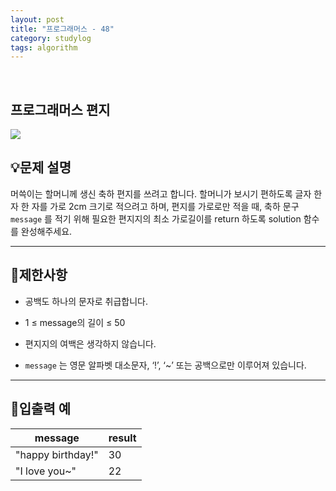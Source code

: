 ```yaml
---
layout: post
title: "프로그래머스 - 48"
category: studylog
tags: algorithm
---
```


<br>

## 프로그래머스 편지


![](https://velog.velcdn.com/images/dlsdud9098/post/e1464da6-734f-4172-a5d3-8df73b71a328/image.png)
## 💡문제 설명
머쓱이는 할머니께 생신 축하 편지를 쓰려고 합니다. 할머니가 보시기 편하도록 글자 한 자 한 자를 가로 2cm 크기로 적으려고 하며, 편지를 가로로만 적을 때, 축하 문구 ```message```
를 적기 위해 필요한 편지지의 최소 가로길이를 return 하도록 solution 함수를 완성해주세요.


---




## 🚫제한사항


* 공백도 하나의 문자로 취급합니다.




* 1 ≤ message의 길이 ≤ 50




* 편지지의 여백은 생각하지 않습니다.




* ```message```
는 영문 알파벳 대소문자, ‘!’, ‘~’ 또는 공백으로만 이루어져 있습니다.




---




## 🔢입출력 예




<table><thead><tr><th>message</th><th>result</th></tr></thead><tbody><tr><td>"happy birthday!"</td><td>30</td></tr><tr><td>"I love you~"</td><td>22</td></tr></tbody>
